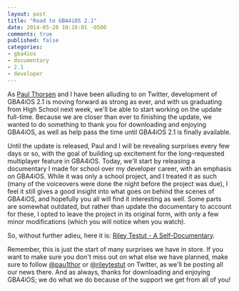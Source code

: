 ```yaml
---
layout: post
title: "Road to GBA4iOS 2.1"
date: 2014-05-28 10:16:01 -0500
comments: true
published: false
categories: 
- gba4ios
- documentary
- 2.1
- developer
---
```


As [Paul Thorsen](https://twitter.com/pau1thor) and I have been alluding to on Twitter, development of GBA4iOS 2.1 is moving forward as strong as ever, and with us graduating from High School next week, we'll be able to start working on the update full-time. Because we are closer than ever to finishing the update, we wanted to do something to thank you for downloading and enjoying GBA4iOS, as well as help pass the time until GBA4iOS 2.1 is finally available.

Until the update is released, Paul and I will be revealing surprises every few days or so, with the goal of building up excitement for the long-requested multiplayer feature in GBA4iOS. Today, we'll start by releasing a documentary I made for school over my developer career, with an emphasis on GBA4iOS. While it was only a school project, and I treated it as such (many of the voiceovers were done the night before the project was due), I feel it still gives a good insight into what goes on behind the scenes of GBA4iOS, and hopefully you all will find it interesting as well. Some parts are somewhat outdated, but rather than update the documentary to account for these, I opted to leave the project in its original form, with only a few minor modifications (which you will notice when you watch).

So, without further adieu, here it is: [Riley Testut - A Self-Documentary](http://www.youtube.com/watch?v=BtWjjbei-vE).

Remember, this is just the start of many surprises we have in store. If you want to make sure you don't miss out on what else we have planned, make sure to follow [@pau1thor](https://twitter.com/pau1thor) or [@rileytestut](https://twitter.com/rileytestut) on Twitter, as we'll be posting all our news there. And as always, thanks for downloading and enjoying GBA4iOS; we do what we do because of the support we get from all of you!
